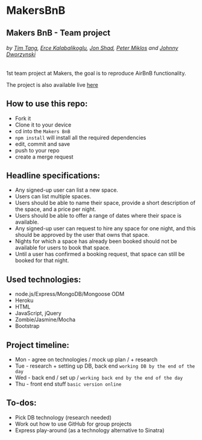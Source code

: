 # MakersBnB

## Makers BnB - Team project
###### by [Tim Tang](https://github.com/Tim3tang), [Erce Kalabalikoglu](https://github.com/ercekal), [Jon Shad](https://github.com/MrJons), [Peter Miklos](https://github.com/peter-miklos) and [Johnny Dworzynski](https://github.com/johnnydee8)
</p>

1st team project at Makers, the goal is to reproduce AirBnB functionality.

The project is also available live [here](http://makers-bnb-johnny.herokuapp.com)

## How to use this repo:
+ Fork it
+ Clone it to your device
+ cd into the `Makers BnB`
+ `npm install` will install all the required dependencies
+ edit, commit and save
+ push to your repo
+ create a merge request

## Headline specifications:

+ Any signed-up user can list a new space.
+ Users can list multiple spaces.
+ Users should be able to name their space, provide a short description of the space, and a price per night.
+ Users should be able to offer a range of dates where their space is available.
+ Any signed-up user can request to hire any space for one night, and this should be approved by the user that owns that space.
+ Nights for which a space has already been booked should not be available for users to book that space.
+ Until a user has confirmed a booking request, that space can still be booked for that night.

## Used technologies:

+ node.js/Express/MongoDB/Mongoose ODM
+ Heroku
+ HTML
+ JavaScript, jQuery
+ Zombie/Jasmine/Mocha
+ Bootstrap

## Project timeline:

+ Mon - agree on technologies / mock up plan / + research
+ Tue - research + setting up DB, back end `working DB by the end of the day`
+ Wed - back end / set up / `working back end by the end of the day`
+ Thu - front end stuff `basic version online`

## To-dos:
+ Pick DB technology (research needed)
+ Work out how to use GitHub for group projects
+ Express play-around (as a technology alternative to Sinatra)

<!-- ## Additional resources:
+ https://docs.google.com/presentation/d/1GGKBFHbSLH9gLH8xrRTDlltKqi0DB_6wjM2n1UGC6NU/edit?usp=sharing
+ https://github.com/airbnb
+ https://docs.mongodb.com/master/tutorial/install-mongodb-on-os-x/?_ga=1.74321493.614893363.1474293799
+ https://blog.codecentric.de/files/2012/12/MongoDB-CheatSheet-v1_0.pdf
+ https://trello.com/b/emXzP3WG/day-1 -->
